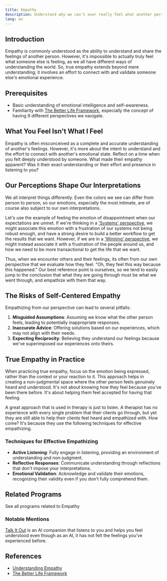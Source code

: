 ```yaml
---
title: Empathy
description: Understand why we can't ever really feel what another person is feeling, and what true empathy is all about.
lang: en
---
```


## Introduction

Empathy is commonly understood as the ability to understand and share the feelings of another person. However, it's impossible to actually truly feel what someone else is feeling, as we all have different ways of understanding the world. So, true empathy extends beyond mere understanding; it involves an effort to connect with and validate someone else's emotional experience.

## Prerequisites

- Basic understanding of emotional intelligence and self-awareness.
- Familiarity with [The Better Life Framework](/understand-yourself/better-life-framework), especially the concept of having 9 different perspectives we navigate.

## What You Feel Isn't What I Feel

Empathy is often misconceived as a complete and accurate understanding of another's feelings. However, it's more about the intent to understand and the effort to connect with another's emotional state. Reflect on a time when you felt deeply understood by someone. What made their empathy apparent? Was it their exact understanding or their effort and presence in listening to you?

## Our Perceptions Shape Our Interpretations

We all interpret things differently. Even the colors we see can differ from person to person, so our emotions, especially the most intimate, are of course also subject to our own interpretations.

Let's use the example of feeling the emotion of disappointment when our expectations are unmet. If we're thinking in a ['Systems' perspective](/unlock-your-potential/programs/guide-5), we might associate this emotion with a frustration of our systems not being robust enough, and have a strong desire to build a better workflow to get the results that we want. However, if we are in a ['Winning' perspective](/unlock-your-potential/programs/guide-5), we might instead associate it with a frustration of the people around us, and how we need to be more transactional to get the life that we want. 

Thus, when we encounter others and their feelings, its often from our own perspective that we evaluate how they feel. "Oh, they feel this way because this happened." Our best reference point is ourselves, so we tend to easily jump to the conclusion that what they are going through must be what we went through, and empathize with them that way.

## The Risks of Self-Centered Empathy

Empathizing from our perspective can lead to several pitfalls:

1. **Misguided Assumptions**: Assuming we know what the other person feels, leading to potentially inappropriate responses.
2. **Inaccurate Advice**: Offering solutions based on our experiences, which may not align with their needs.
3. **Expecting Reciprocity**: Believing they understand our feelings because we've superimposed our experiences onto theirs.

## True Empathy in Practice

When practicing true empathy, focus on the emotion being expressed, rather than the context or your reaction to it. This approach helps in creating a non-judgmental space where the other person feels genuinely heard and understood. It's not about knowing how they feel because you've been there before. It's about helping them feel accepted for having that feeling. 

A great approach that is used in therapy is just to listen. A therapist has no experience with every single problem that their clients go through, but yet they are still able to help their clients feel heard and empathized with. How come? It's because they use the following techniques for effective empathizing.

### Techniques for Effective Empathizing

- **Active Listening**: Fully engage in listening, providing an environment of understanding and non-judgment.
- **Reflective Responses**: Communicate understanding through reflections that don't impose your interpretations.
- **Emotional Validation**: Acknowledge and validate their emotions, recognizing their validity even if you don't fully comprehend them.

## Related Programs

<ButtonLink to="/unlock-your-potential/programs?tags=empathy">See all programs related to Empathy</ButtonLink>

### Notable Mentions

[Talk It Out](/unlock-your-potential/programs/talk-it-out) is an AI companion that listens to you and helps you feel understood even though as an AI, it has not felt the feelings you've experienced before.

## References

- [Understanding Empathy](https://www.psychologytoday.com/us/basics/empathy)
- [The Better Life Framework](/understand-yourself/better-life-framework)